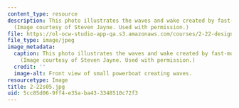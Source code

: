 ```yaml
---
content_type: resource
description: This photo illustrates the waves and wake created by fast-moving boats.
  (Image courtesy of Steven Jayne. Used with permission.)
file: https://ol-ocw-studio-app-qa.s3.amazonaws.com/courses/2-22-design-principles-for-ocean-vehicles-13-42-spring-2005/5cc85d069ff4e35aba433348510c72f3_2-22s05.jpg
file_type: image/jpeg
image_metadata:
  caption: This photo illustrates the waves and wake created by fast-moving boats.
    (Image courtesy of Steven Jayne. Used with permission.)
  credit: ''
  image-alt: Front view of small powerboat creating waves.
resourcetype: Image
title: 2-22s05.jpg
uid: 5cc85d06-9ff4-e35a-ba43-3348510c72f3
---
```

